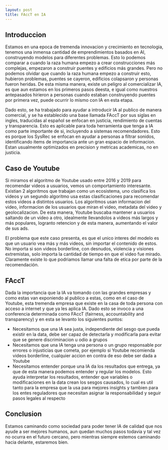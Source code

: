```yaml
---
layout: post
title: FAccT en IA
---
```


## Introduccion

Estamos en una epoca de tremenda innovacion y crecimiento en tecnologia, tenemos una inmensa cantidad de emprendimientos basados en AI, construyendo modelos para diferentes problemas. Esto lo podemos comparar a cuando la raza humana empezo a crear construcciones más complejas, empezaron a construir puentes y edificios más grandes. Pero no podemos olvidar que cuando la raza humana empezo a construir esto, hubieron problemas, puentes se cayeron, edificios colapsaron y personas fueron heridas. De esta misma manera, existe un peligro al comercializar IA, es que aun estamos en los primeros pasos deesta, e igual como nuestros antepasados hirieron a personas cuando estaban construyendo puentes por primera vez, puede ocurrir lo mismo con IA en esta etapa.

Dado esto, se ha trabajado para ayudar a introducir IA al publico de manera comercial, y se ha establecido una base llamada FAccT por sus siglas en ingles, traducidas al español se enfocan en justicia, rendimiento de cuentas y transparencia. Esto es aplicable para toda herramienta que tenga a IA como parte importante de si, incluyendo a sistemas recomendadores. Esto es porque los SysRec se enfocan en ayudar a personas a filtrar sonidos, identificando items de importancia ante un gran espacio de informacion. Estan usualmente optimizados en precision y metricas academicas, no en justicia.

## Caso de Youtube

Si miramos el algoritmo de Youtube usado entre 2016 y 2019 para recomendar videos a usuarios, vemos un comportamiento interesante. Existian 2 algoritmos que trabajan como un ecosistema, uno clasifica los videos y un segundo algoritmo usa estas clasificaciones para recomendar estos videos a distintos usuarios. Los algoritmos usan informacion del video, informacion de los usuarios que miran el video, metadata del video y geolocalizacion. De esta manera, Youtube buscaba mantener a usuarios saltando de un video a otro, idealmente llevandolos a videos más largos y más populares, logranto retencion y de esta manera, aumentando el valor de sus ads. 

El problema que este caso presenta, es que el unico interes del modelo es que un usuario vea más y más videos, sin importar el contenido de estos. No importa si son videos borderline, con desnudos, violencia y visiones extremistas, solo importa la cantidad de tiempo en que el video fue mirado. Claramente existe lo que podriamos llamar una falta de etica por parte de la recomendación.

## FAccT

Dada la importancia que la IA va tomando con las grandes empresas y como estas van exponiendo al publico a estas, como en el caso de Youtube, esta tremenda empresa que existe en la casa de toda persona con acceso a internet y que ya les aplica IA. Dado esto se invoco a una conferencia determinada como FAccT (fairness, accountability and transparency) y en esta se levanto los siguientes puntos:

- Necesitamos que una IA sea justa, independiente del sesgo que pueda existir en la data, debe ser capaz de detectarla y modificarla para evitar que se genere discriminacion u odio a grupos
- Necesitamos que una IA tenga una persona o un grupo responsable por errores o injusticias que cometa, por ejemplo si Youtube recomienda videos borderline, cualquier accion en contra de eso debe ser dada a Youtube
-  Necesitamos entender porque una IA da los resultados que entrega, ya que de esta manera podemos entender y regular los modelos. Esto ayuda interpretar los resultados, entender que variables o modificaciones en la data crean los sesgos causados, lo cual es util tanto para la empresa que la usa para mejores insights y tambien para los entes reguladores que necesitan asignar la responsabilidad y seguir pasos legales al respecto

## Conclusion

Estamos caminando como sociedad para poder tener IA de calidad que nos ayude a ser mejores humanos, aun quedan muchos pasos todavia y tal vez no ocurra en el futuro cercano, pero mientras siempre estemos caminando hacia delante, estaremos bien.






